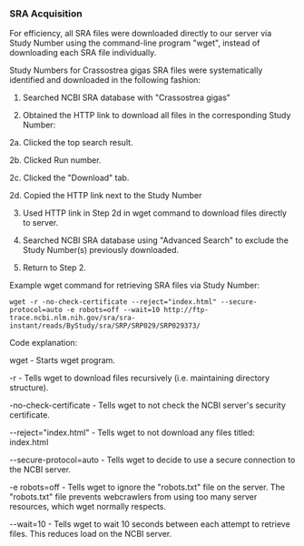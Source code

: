 ### SRA Acquisition
For efficiency, all SRA files were downloaded directly to our server via Study Number using the command-line program "wget", instead of downloading each SRA file individually.

Study Numbers for Crassostrea gigas SRA files were systematically identified and downloaded in the following fashion:

1. Searched NCBI SRA database with "Crassostrea gigas"

2. Obtained the HTTP link to download all files in the corresponding Study Number:

 2a. Clicked the top search result.

 2b. Clicked Run number.

 2c. Clicked the "Download" tab.

 2d. Copied the HTTP link next to the Study Number
 
3. Used HTTP link in Step 2d in wget command to download files directly to server.

4. Searched NCBI SRA database using "Advanced Search" to exclude the Study Number(s) previously downloaded.

5. Return to Step 2.



Example wget command for retrieving SRA files via Study Number:

    wget -r -no-check-certificate --reject="index.html" --secure-protocol=auto -e robots=off --wait=10 http://ftp-trace.ncbi.nlm.nih.gov/sra/sra-instant/reads/ByStudy/sra/SRP/SRP029/SRP029373/

Code explanation:

wget - Starts wget program.

-r - Tells wget to download files recursively (i.e. maintaining directory structure).

-no-check-certificate - Tells wget to not check the NCBI server's security certificate.

--reject="index.html" - Tells wget to not download any files titled: index.html

--secure-protocol=auto - Tells wget to decide to use a secure connection to the NCBI server.

-e robots=off - Tells wget to ignore the "robots.txt" file on the server. The "robots.txt" file prevents webcrawlers from using too many server resources, which wget normally respects.

--wait=10 - Tells wget to wait 10 seconds between each attempt to retrieve files.  This reduces load on the NCBI server.
